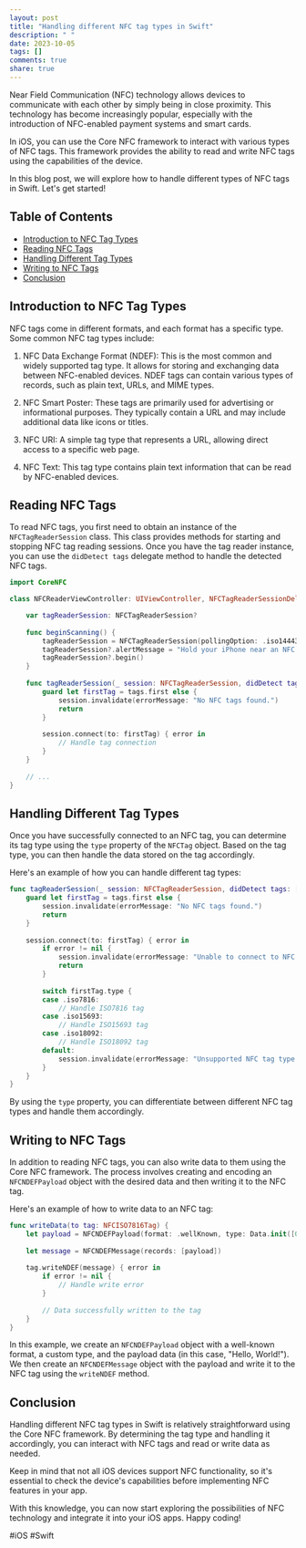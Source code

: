 ```yaml
---
layout: post
title: "Handling different NFC tag types in Swift"
description: " "
date: 2023-10-05
tags: []
comments: true
share: true
---
```


Near Field Communication (NFC) technology allows devices to communicate with each other by simply being in close proximity. This technology has become increasingly popular, especially with the introduction of NFC-enabled payment systems and smart cards.

In iOS, you can use the Core NFC framework to interact with various types of NFC tags. This framework provides the ability to read and write NFC tags using the capabilities of the device.

In this blog post, we will explore how to handle different types of NFC tags in Swift. Let's get started!

## Table of Contents
- [Introduction to NFC Tag Types](#introduction-to-nfc-tag-types)
- [Reading NFC Tags](#reading-nfc-tags)
- [Handling Different Tag Types](#handling-different-tag-types)
- [Writing to NFC Tags](#writing-to-nfc-tags)
- [Conclusion](#conclusion)

## Introduction to NFC Tag Types

NFC tags come in different formats, and each format has a specific type. Some common NFC tag types include:

1. NFC Data Exchange Format (NDEF): This is the most common and widely supported tag type. It allows for storing and exchanging data between NFC-enabled devices. NDEF tags can contain various types of records, such as plain text, URLs, and MIME types.

2. NFC Smart Poster: These tags are primarily used for advertising or informational purposes. They typically contain a URL and may include additional data like icons or titles.

3. NFC URI: A simple tag type that represents a URL, allowing direct access to a specific web page.

4. NFC Text: This tag type contains plain text information that can be read by NFC-enabled devices.

## Reading NFC Tags

To read NFC tags, you first need to obtain an instance of the `NFCTagReaderSession` class. This class provides methods for starting and stopping NFC tag reading sessions. Once you have the tag reader instance, you can use the `didDetect tags` delegate method to handle the detected NFC tags.

```swift
import CoreNFC

class NFCReaderViewController: UIViewController, NFCTagReaderSessionDelegate {

    var tagReaderSession: NFCTagReaderSession?
    
    func beginScanning() {
        tagReaderSession = NFCTagReaderSession(pollingOption: .iso14443, delegate: self)
        tagReaderSession?.alertMessage = "Hold your iPhone near an NFC tag."
        tagReaderSession?.begin()
    }
    
    func tagReaderSession(_ session: NFCTagReaderSession, didDetect tags: [NFCTag]) {
        guard let firstTag = tags.first else {
            session.invalidate(errorMessage: "No NFC tags found.")
            return
        }
        
        session.connect(to: firstTag) { error in
            // Handle tag connection
        }
    }
    
    // ...
}
```

## Handling Different Tag Types

Once you have successfully connected to an NFC tag, you can determine its tag type using the `type` property of the `NFCTag` object. Based on the tag type, you can then handle the data stored on the tag accordingly.

Here's an example of how you can handle different tag types:

```swift
func tagReaderSession(_ session: NFCTagReaderSession, didDetect tags: [NFCTag]) {
    guard let firstTag = tags.first else {
        session.invalidate(errorMessage: "No NFC tags found.")
        return
    }
    
    session.connect(to: firstTag) { error in
        if error != nil {
            session.invalidate(errorMessage: "Unable to connect to NFC tag.")
            return
        }
        
        switch firstTag.type {
        case .iso7816:
            // Handle ISO7816 tag
        case .iso15693:
            // Handle ISO15693 tag
        case .iso18092:
            // Handle ISO18092 tag
        default:
            session.invalidate(errorMessage: "Unsupported NFC tag type.")
        }
    }
}
```

By using the `type` property, you can differentiate between different NFC tag types and handle them accordingly.

## Writing to NFC Tags

In addition to reading NFC tags, you can also write data to them using the Core NFC framework. The process involves creating and encoding an `NFCNDEFPayload` object with the desired data and then writing it to the NFC tag.

Here's an example of how to write data to an NFC tag:

```swift
func writeData(to tag: NFCISO7816Tag) {
    let payload = NFCNDEFPayload(format: .wellKnown, type: Data.init([0x54, 0x02]), identifier: Data(), payload: Data.init("Hello, World!".utf8))
            
    let message = NFCNDEFMessage(records: [payload])
    
    tag.writeNDEF(message) { error in
        if error != nil {
            // Handle write error
        }
        
        // Data successfully written to the tag
    }
}
```

In this example, we create an `NFCNDEFPayload` object with a well-known format, a custom type, and the payload data (in this case, "Hello, World!"). We then create an `NFCNDEFMessage` object with the payload and write it to the NFC tag using the `writeNDEF` method.

## Conclusion

Handling different NFC tag types in Swift is relatively straightforward using the Core NFC framework. By determining the tag type and handling it accordingly, you can interact with NFC tags and read or write data as needed.

Keep in mind that not all iOS devices support NFC functionality, so it's essential to check the device's capabilities before implementing NFC features in your app.

With this knowledge, you can now start exploring the possibilities of NFC technology and integrate it into your iOS apps. Happy coding!

\#iOS #Swift